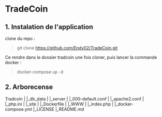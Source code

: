 # TradeCoin

## 1. Instalation de l'application

clone du repo : 

>git clone https://github.com/Endy02/TradeCoin.git


Ce rendre dans le dossier tradcoin une fois cloner, puis lancer la commande docker :  

>docker-compose up -d 


## 2. Arborecense

Tradcoin
|
|_db_data
|
|_server
|   |_000-default.conf
|   |_apache2.conf
|   |_php.ini
|
|_site
|   |_Dockerfile
|
|_WWW
|   |_index.php
|
|_docker-compose.yml
|_LICENSE
|_README.md